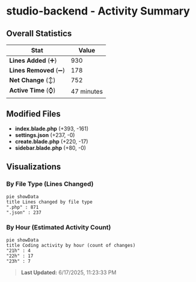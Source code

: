 # studio-backend - Activity Summary 

## Overall Statistics

| Stat                   | Value                                                             |
| ---------------------- | ----------------------------------------------------------------- |
| **Lines Added** (➕)   | 930                                          |
| **Lines Removed** (➖) | 178                                        |
| **Net Change** (↕)    | 752                |
| **Active Time** (⌚)   | 47 minutes |


## Modified Files
- **index.blade.php** (+393, -161)
- **settings.json** (+237, -0)
- **create.blade.php** (+220, -17)
- **sidebar.blade.php** (+80, -0)

## Visualizations

### By File Type (Lines Changed)

```mermaid
pie showData
title Lines changed by file type
".php" : 871
".json" : 237
```

### By Hour (Estimated Activity Count)

```mermaid
pie showData
title Coding activity by hour (count of changes)
"21h" : 4
"22h" : 17
"23h" : 7
```


> **Last Updated:** 6/17/2025, 11:23:33 PM